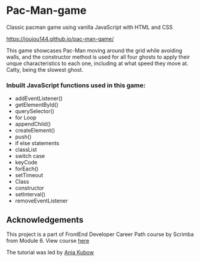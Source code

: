 # Pac-Man-game
Classic pacman game using vanilla JavaScript with HTML and CSS

https://joujou144.github.io/pac-man-game/

This game showcases Pac-Man moving around the grid while avoiding walls, and the constructor method is used for all four ghosts to apply their unque characteristics to each one, including at what speed they move at. Catty, being the slowest ghost.

### Inbuilt JavaScript functions used in this game: 
* addEventListener()
* getElementById()
* querySelector()
* for Loop
* appendChild()
* createElement()
* push()
* if else statements
* classList
* switch case
* keyCode
* forEach()
* setTimeout
* Class
* constructor
* setInterval()
* removeEventListener

## Acknowledgements

This project is a part of FrontEnd Developer Career Path course by Scrimba from Module 6. View course [here](https://scrimba.com/learn/frontend)

The tutorial was led by [Ania Kubow](https://github.com/kubowania)

